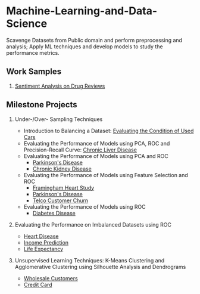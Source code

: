 # Machine-Learning-and-Data-Science
Scavenge Datasets from Public domain and perform preprocessing and analysis; Apply ML techniques and develop models to study the performance metrics.

## Work Samples
1. [Sentiment Analysis on Drug Reviews](https://github.com/SheninFrancies/Machine-Learning-and-Data-Science/tree/main/NLP%20Project%20-%20Drug%20Review)

## Milestone Projects
1. Under-/Over- Sampling Techniques
    - Introduction to Balancing a Dataset: [Evaluating the Condition of Used Cars](https://github.com/SheninFrancies/Machine-Learning-and-Data-Science/blob/main/Machine%20Learning%20Techniques/Car%20Evaluation.ipynb)
    - Evaluating the Performance of Models using PCA, ROC and Precision-Recall Curve: [Chronic Liver Disease](https://github.com/SheninFrancies/Machine-Learning-and-Data-Science/blob/main/Machine%20Learning%20Techniques/Low-volume%20Datasets/Chronic%20Liver%20Disease%20-%20ML%20Techniques.ipynb)
    - Evaluating the Performance of Models using PCA and ROC
       - [Parkinson's Disease](https://github.com/SheninFrancies/Machine-Learning-and-Data-Science/blob/main/Machine%20Learning%20Techniques/Low-volume%20Datasets/Parkinson's%20Disease/Parkinson's%20disease%20-%20PCA.ipynb)
       - [Chronic Kidney Disease](https://github.com/SheninFrancies/Machine-Learning-and-Data-Science/blob/main/Machine%20Learning%20Techniques/Low-volume%20Datasets/Chronic%20Kidney%20Disease/Chronic%20Kidney%20Disease%20-%20PCA%20%26%20ML%20Techniques.ipynb)
    - Evaluating the Performance of Models using Feature Selection and ROC
       - [Framingham Heart Study](https://github.com/SheninFrancies/Machine-Learning-and-Data-Science/blob/main/Machine%20Learning%20Techniques/Framingham%20Heart%20Study%20Dataset/Framingham%20Heart%20Study.ipynb)
       - [Parkinson's Disease](https://github.com/SheninFrancies/Machine-Learning-and-Data-Science/blob/main/Machine%20Learning%20Techniques/Low-volume%20Datasets/Parkinson's%20Disease/Parkinson's%20disease%20-%20Feature%20Selection.ipynb)
       - [Telco Customer Churn](https://github.com/SheninFrancies/Machine-Learning-and-Data-Science/blob/main/Machine%20Learning%20Techniques/Telco_Dataset.ipynb)
    - Evaluating the Performance of Models using ROC
       - [Diabetes Disease](https://github.com/SheninFrancies/Machine-Learning-and-Data-Science/blob/main/Machine%20Learning%20Techniques/Low-volume%20Datasets/Diabetes%20dataset%20-%20ML%20Techniques.ipynb)

2. Evaluating the Performance on Imbalanced Datasets using ROC
    - [Heart Disease](https://github.com/SheninFrancies/Machine-Learning-and-Data-Science/blob/main/Machine%20Learning%20Techniques/Heart%20Disease%20Dataset/Heart%20Disease%20dataset.ipynb)
    - [Income Prediction](https://github.com/SheninFrancies/Machine-Learning-and-Data-Science/blob/main/Machine%20Learning%20Techniques/Income%20Dataset%20-%20ROC%20Curve%20Improvement.ipynb)
    - [Life Expectancy](https://github.com/SheninFrancies/Machine-Learning-and-Data-Science/blob/main/Machine%20Learning%20Techniques/Life%20Expectancy.ipynb)

3. Unsupervised Learning Techniques: K-Means Clustering and Agglomerative Clustering using Silhouette Analysis and Dendrograms
    - [Wholesale Customers](https://github.com/SheninFrancies/Machine-Learning-and-Data-Science/blob/main/Machine%20Learning%20Techniques/Low-volume%20Datasets/Wholesale%20Customers%20Dataset%20-%20KMeans%20and%20Agglomerative%20Clustering.ipynb)
    - [Credit Card](https://github.com/SheninFrancies/Machine-Learning-and-Data-Science/blob/main/Machine%20Learning%20Techniques/Credit%20Card%20Dataset%20-%20KMeans%20%26%20Hierarchical%20Clustering.ipynb)
